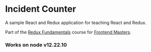 # Incident Counter

A sample React and Redux application for teaching React and Redux.

Part of the [Redux Fundamentals](https://stevekinney.github.io/redux-fundamentals) course for [Frontend Masters](https://frontendmasters.com).

### Works on node v12.22.10
